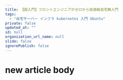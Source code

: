 ```yaml
---
title: 【超入門】フロントエンジニアがゼロから低価格自宅鯖入門
tags:
  - "自宅サーバー インフラ kubernetes 入門 Ubuntu"
private: false
updated_at: ""
id: null
organization_url_name: null
slide: false
ignorePublish: false
---
```


# new article body
